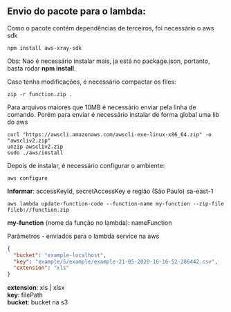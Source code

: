 ## Envio do pacote para o lambda:

Como o pacote contém dependências de terceiros, foi necessário o aws sdk

```shell
npm install aws-xray-sdk
```
Obs: Nao é necessário instalar mais, ja está no package.json, portanto, basta rodar **npm install**.

Caso tenha modificações, é necessário compactar os files: 

```shell
zip -r function.zip .
```


Para arquivos maiores que 10MB é necessário enviar pela linha de comando. Porém para enviar é necessário instalar de forma global uma lib do aws
```shell
curl "https://awscli.amazonaws.com/awscli-exe-linux-x86_64.zip" -o "awscliv2.zip"
unzip awscliv2.zip
sudo ./aws/install
```

Depois de instalar, é necessário configurar o ambiente:

```shell
aws configure
```

**Informar**: accessKeyId, secretAccessKey e região (São Paulo) sa-east-1


```shell
aws lambda update-function-code --function-name my-function --zip-file fileb://function.zip
```

**my-function** (nome da função no lambda): nameFunction 


Parâmetros - enviados para o lambda service na aws

```json
{
  "bucket": "example-localhost",
  "key": "example/5/example/example-21-05-2020-16-16-52-286442.csv",
  "extension": "xls"
}
```

**extension**: xls | xlsx   
**key**: filePath   
**bucket**: bucket na s3   

